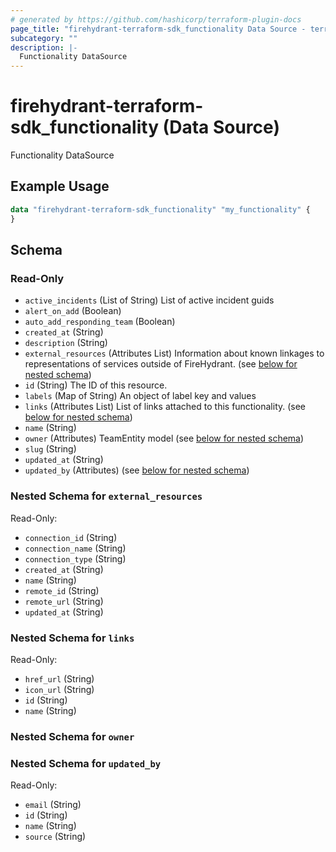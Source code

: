 ```yaml
---
# generated by https://github.com/hashicorp/terraform-plugin-docs
page_title: "firehydrant-terraform-sdk_functionality Data Source - terraform-provider-firehydrant-terraform-sdk"
subcategory: ""
description: |-
  Functionality DataSource
---
```


# firehydrant-terraform-sdk_functionality (Data Source)

Functionality DataSource

## Example Usage

```terraform
data "firehydrant-terraform-sdk_functionality" "my_functionality" {
}
```

<!-- schema generated by tfplugindocs -->
## Schema

### Read-Only

- `active_incidents` (List of String) List of active incident guids
- `alert_on_add` (Boolean)
- `auto_add_responding_team` (Boolean)
- `created_at` (String)
- `description` (String)
- `external_resources` (Attributes List) Information about known linkages to representations of services outside of FireHydrant. (see [below for nested schema](#nestedatt--external_resources))
- `id` (String) The ID of this resource.
- `labels` (Map of String) An object of label key and values
- `links` (Attributes List) List of links attached to this functionality. (see [below for nested schema](#nestedatt--links))
- `name` (String)
- `owner` (Attributes) TeamEntity model (see [below for nested schema](#nestedatt--owner))
- `slug` (String)
- `updated_at` (String)
- `updated_by` (Attributes) (see [below for nested schema](#nestedatt--updated_by))

<a id="nestedatt--external_resources"></a>
### Nested Schema for `external_resources`

Read-Only:

- `connection_id` (String)
- `connection_name` (String)
- `connection_type` (String)
- `created_at` (String)
- `name` (String)
- `remote_id` (String)
- `remote_url` (String)
- `updated_at` (String)


<a id="nestedatt--links"></a>
### Nested Schema for `links`

Read-Only:

- `href_url` (String)
- `icon_url` (String)
- `id` (String)
- `name` (String)


<a id="nestedatt--owner"></a>
### Nested Schema for `owner`


<a id="nestedatt--updated_by"></a>
### Nested Schema for `updated_by`

Read-Only:

- `email` (String)
- `id` (String)
- `name` (String)
- `source` (String)
